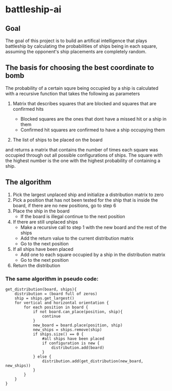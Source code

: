 # battleship-ai
## Goal
The goal of this project is to build an artifical intelligence that plays battleship by calculating the probabilities of ships being in each square, assuming the opponent's ship placements are completely random.
## The basis for choosing the best coordinate to bomb
The probability of a certain squre being occupied by a ship is calculated with a recursive function that takes the following as parameters

1. Matrix that describes squares that are blocked and squares that are confirmed hits
    * Blocked squares are the ones that dont have a missed hit or a ship in them
    * Confirmed hit squares are confirmed to have a ship occupying them

2. The list of ships to be placed on the board

and returns a matrix that contains the number of times each square was occupied through out all possible configurations of ships. The square with the highest number is the one with the highest probability of containing a ship.


## The algorithm
1. Pick the largest unplaced ship and initialize a distribution matrix to zero
2. Pick a position that has not been tested for the ship that is inside the board, if there are no new positions, go to step 6
3. Place the ship in the board
    * If the board is illegal continue to the next position
4. If there are still unplaced ships
    * Make a recursive call to step 1 with the new board and the rest of the ships
    * Add the return value to the current distribution matrix
    * Go to the next position
5. If all ships have been placed
    * Add one to each square occupied by a ship in the distribution matrix
    * Go to the next position
6. Return the distribution

### The same algorithm in pseudo code:
```
get_distribution(board, ships){
    distribution = (board full of zeros)
    ship = ships.get_largest()
    for vertical and horizontal orientation {
        for each position in board {
            if not board.can_place(position, ship){
                continue
            }
            new_board = board.place(position, ship)
            new_ships = ships.remove(ship)
            if ships.size() == 0 {
                #all ships have been placed
                if configuration is new {
                    distribution.add(board)
                }
            } else {
                distribution.add(get_distribution(new_board, new_ships))
            }
        }
    }
}
``` 